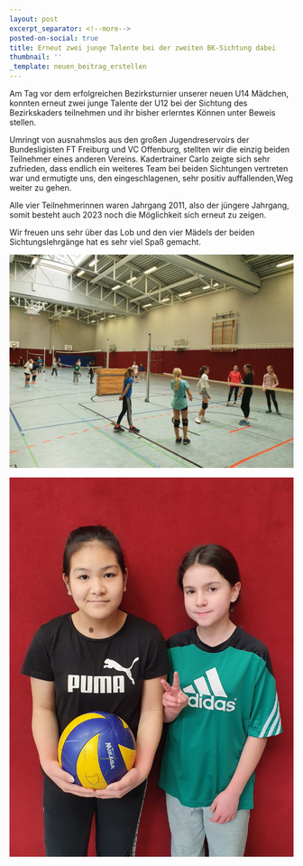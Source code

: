 ```yaml
---
layout: post
excerpt_separator: <!--more-->
posted-on-social: true
title: Erneut zwei junge Talente bei der zweiten BK-Sichtung dabei
thumbnail: ''
_template: neuen_beitrag_erstellen
---
```


Am Tag vor dem erfolgreichen Bezirksturnier unserer neuen U14 Mädchen, konnten erneut zwei junge Talente der U12 bei der Sichtung des Bezirkskaders teilnehmen und ihr bisher erlerntes Können unter Beweis stellen.

Umringt von ausnahmslos aus den großen Jugendreservoirs der Bundesligisten FT Freiburg und VC Offenburg, stellten wir die einzig beiden Teilnehmer eines anderen Vereins. Kadertrainer Carlo zeigte sich sehr zufrieden, dass endlich ein weiteres Team bei beiden Sichtungen vertreten war und ermutigte uns, den eingeschlagenen, sehr positiv auffallenden,Weg weiter zu gehen.

Alle vier Teilnehmerinnen waren Jahrgang 2011, also der jüngere Jahrgang, somit besteht auch 2023 noch die Möglichkeit sich erneut zu zeigen.

Wir freuen uns sehr über das Lob und den vier Mädels der beiden Sichtungslehrgänge hat es sehr viel Spaß gemacht.

![](/upload/2022/03/14/whatsapp-image-2022-03-14-at-15-57-08-1.jpeg)

![](/upload/2022/03/14/whatsapp-image-2022-03-14-at-15-57-08.jpeg)
